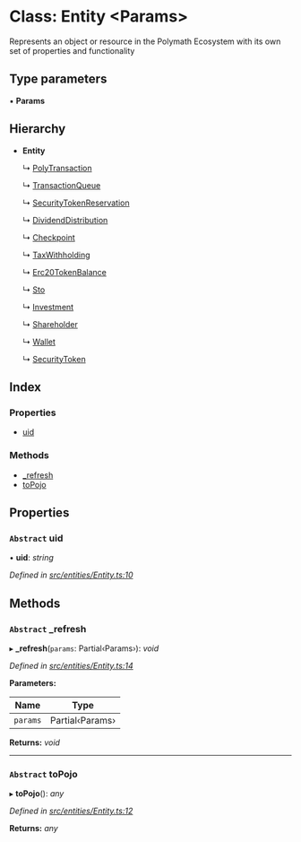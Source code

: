 # Class: Entity <**Params**>

Represents an object or resource in the Polymath Ecosystem with its own set of properties and functionality

## Type parameters

▪ **Params**

## Hierarchy

* **Entity**

  ↳ [PolyTransaction](entities.polytransaction.md)

  ↳ [TransactionQueue](entities.transactionqueue.md)

  ↳ [SecurityTokenReservation](entities.securitytokenreservation.md)

  ↳ [DividendDistribution](entities.dividenddistribution.md)

  ↳ [Checkpoint](entities.checkpoint.md)

  ↳ [TaxWithholding](entities.taxwithholding.md)

  ↳ [Erc20TokenBalance](entities.erc20tokenbalance.md)

  ↳ [Sto](entities.sto.md)

  ↳ [Investment](entities.investment.md)

  ↳ [Shareholder](entities.shareholder.md)

  ↳ [Wallet](entities.wallet.md)

  ↳ [SecurityToken](entities.securitytoken.securitytoken.md)

## Index

### Properties

* [uid](entities.entity.md#abstract-uid)

### Methods

* [_refresh](entities.entity.md#abstract-_refresh)
* [toPojo](entities.entity.md#abstract-topojo)

## Properties

### `Abstract` uid

• **uid**: *string*

*Defined in [src/entities/Entity.ts:10](https://github.com/PolymathNetwork/polymath-sdk/blob/1abe1ae/src/entities/Entity.ts#L10)*

## Methods

### `Abstract` _refresh

▸ **_refresh**(`params`: Partial‹Params›): *void*

*Defined in [src/entities/Entity.ts:14](https://github.com/PolymathNetwork/polymath-sdk/blob/1abe1ae/src/entities/Entity.ts#L14)*

**Parameters:**

Name | Type |
------ | ------ |
`params` | Partial‹Params› |

**Returns:** *void*

___

### `Abstract` toPojo

▸ **toPojo**(): *any*

*Defined in [src/entities/Entity.ts:12](https://github.com/PolymathNetwork/polymath-sdk/blob/1abe1ae/src/entities/Entity.ts#L12)*

**Returns:** *any*
